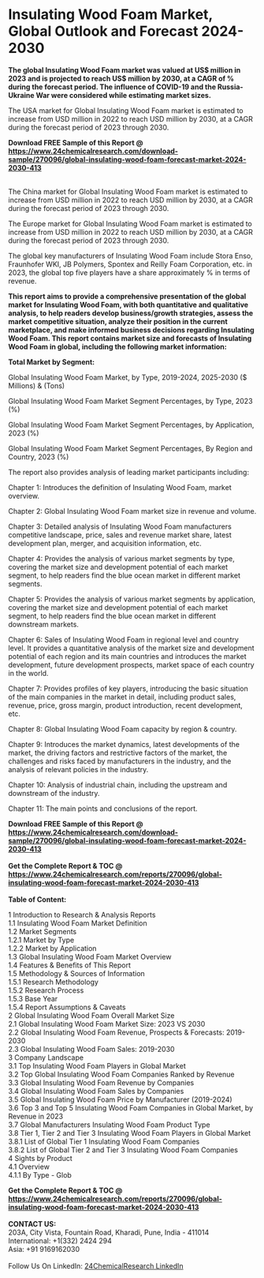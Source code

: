 <h1>Insulating Wood Foam Market, Global Outlook and Forecast 2024-2030</h1><p><strong>The global Insulating Wood Foam market was valued at US$ million in 2023 and is projected to reach US$ million by 2030, at a CAGR of % during the forecast period. The influence of COVID-19 and the Russia-Ukraine War were considered while estimating market sizes.</strong></p><p>
</p><p>The USA market for Global Insulating Wood Foam market is estimated to increase from USD million in 2022 to reach USD million by 2030, at a CAGR during the forecast period of 2023 through 2030.</p><div><b>Download FREE Sample of this Report @ 
            <a href="https://www.24chemicalresearch.com/download-sample/270096/global-insulating-wood-foam-forecast-market-2024-2030-413">
            https://www.24chemicalresearch.com/download-sample/270096/global-insulating-wood-foam-forecast-market-2024-2030-413</a></b></div><br><p>
</p><p>The China market for Global Insulating Wood Foam market is estimated to increase from USD million in 2022 to reach USD million by 2030, at a CAGR during the forecast period of 2023 through 2030.</p><p>
</p><p>The Europe market for Global Insulating Wood Foam market is estimated to increase from USD million in 2022 to reach USD million by 2030, at a CAGR during the forecast period of 2023 through 2030.</p><p>
</p><p>The global key manufacturers of Insulating Wood Foam include Stora Enso, Fraunhofer WKI, JB Polymers, Spontex and Reilly Foam Corporation, etc. in 2023, the global top five players have a share approximately % in terms of revenue.</p><p>
<strong>This report aims to provide a comprehensive presentation of the global market for Insulating Wood Foam, with both quantitative and qualitative analysis, to help readers develop business/growth strategies, assess the market competitive situation, analyze their position in the current marketplace, and make informed business decisions regarding Insulating Wood Foam. This report contains market size and forecasts of Insulating Wood Foam in global, including the following market information:</strong></p><p>
</p><p>
<strong>Total Market by Segment:</strong></p><p>
Global Insulating Wood Foam Market, by Type, 2019-2024, 2025-2030 ($ Millions) &amp; (Tons)</p><p>
Global Insulating Wood Foam Market Segment Percentages, by Type, 2023 (%)</p><p>
</p><p>
Global Insulating Wood Foam Market Segment Percentages, by Application, 2023 (%)</p><p>
</p><p>
Global Insulating Wood Foam Market Segment Percentages, By Region and Country, 2023 (%)</p><p>
</p><p>
The report also provides analysis of leading market participants including:</p><p>
</p><p>
</p><p>
Chapter 1: Introduces the definition of Insulating Wood Foam, market overview.</p><p>
Chapter 2: Global Insulating Wood Foam market size in revenue and volume.</p><p>
Chapter 3: Detailed analysis of Insulating Wood Foam manufacturers competitive landscape, price, sales and revenue market share, latest development plan, merger, and acquisition information, etc.</p><p>
Chapter 4: Provides the analysis of various market segments by type, covering the market size and development potential of each market segment, to help readers find the blue ocean market in different market segments.</p><p>
Chapter 5: Provides the analysis of various market segments by application, covering the market size and development potential of each market segment, to help readers find the blue ocean market in different downstream markets.</p><p>
Chapter 6: Sales of Insulating Wood Foam in regional level and country level. It provides a quantitative analysis of the market size and development potential of each region and its main countries and introduces the market development, future development prospects, market space of each country in the world.</p><p>
Chapter 7: Provides profiles of key players, introducing the basic situation of the main companies in the market in detail, including product sales, revenue, price, gross margin, product introduction, recent development, etc.</p><p>
Chapter 8: Global Insulating Wood Foam capacity by region &amp; country.</p><p>
Chapter 9: Introduces the market dynamics, latest developments of the market, the driving factors and restrictive factors of the market, the challenges and risks faced by manufacturers in the industry, and the analysis of relevant policies in the industry.</p><p>
Chapter 10: Analysis of industrial chain, including the upstream and downstream of the industry.</p><p>
Chapter 11: The main points and conclusions of the report.</p><div><b>Download FREE Sample of this Report @ 
            <a href="https://www.24chemicalresearch.com/download-sample/270096/global-insulating-wood-foam-forecast-market-2024-2030-413">
            https://www.24chemicalresearch.com/download-sample/270096/global-insulating-wood-foam-forecast-market-2024-2030-413</a></b></div><br><div><b>Get the Complete Report & TOC @ 
            <a href="https://www.24chemicalresearch.com/reports/270096/global-insulating-wood-foam-forecast-market-2024-2030-413">
            https://www.24chemicalresearch.com/reports/270096/global-insulating-wood-foam-forecast-market-2024-2030-413</a></b></div><br>
            <b>Table of Content:</b><p>1 Introduction to Research & Analysis Reports<br />
    1.1 Insulating Wood Foam Market Definition<br />
    1.2 Market Segments<br />
        1.2.1 Market by Type<br />
        1.2.2 Market by Application<br />
    1.3 Global Insulating Wood Foam Market Overview<br />
    1.4 Features & Benefits of This Report<br />
    1.5 Methodology & Sources of Information<br />
        1.5.1 Research Methodology<br />
        1.5.2 Research Process<br />
        1.5.3 Base Year<br />
        1.5.4 Report Assumptions & Caveats<br />
2 Global Insulating Wood Foam Overall Market Size<br />
    2.1 Global Insulating Wood Foam Market Size: 2023 VS 2030<br />
    2.2 Global Insulating Wood Foam Revenue, Prospects & Forecasts: 2019-2030<br />
    2.3 Global Insulating Wood Foam Sales: 2019-2030<br />
3 Company Landscape<br />
    3.1 Top Insulating Wood Foam Players in Global Market<br />
    3.2 Top Global Insulating Wood Foam Companies Ranked by Revenue<br />
    3.3 Global Insulating Wood Foam Revenue by Companies<br />
    3.4 Global Insulating Wood Foam Sales by Companies<br />
    3.5 Global Insulating Wood Foam Price by Manufacturer (2019-2024)<br />
    3.6 Top 3 and Top 5 Insulating Wood Foam Companies in Global Market, by Revenue in 2023<br />
    3.7 Global Manufacturers Insulating Wood Foam Product Type<br />
    3.8 Tier 1, Tier 2 and Tier 3 Insulating Wood Foam Players in Global Market<br />
        3.8.1 List of Global Tier 1 Insulating Wood Foam Companies<br />
        3.8.2 List of Global Tier 2 and Tier 3 Insulating Wood Foam Companies<br />
4 Sights by Product<br />
    4.1 Overview<br />
        4.1.1 By Type - Glob</p><div><b>Get the Complete Report & TOC @ 
            <a href="https://www.24chemicalresearch.com/reports/270096/global-insulating-wood-foam-forecast-market-2024-2030-413">
            https://www.24chemicalresearch.com/reports/270096/global-insulating-wood-foam-forecast-market-2024-2030-413</a></b></div><br><b>CONTACT US:</b><br>
            203A, City Vista, Fountain Road, Kharadi, Pune, India - 411014<br>
            International: +1(332) 2424 294<br>
            Asia: +91 9169162030 <br><br>
            Follow Us On LinkedIn: <a href="https://www.linkedin.com/company/24chemicalresearch/">24ChemicalResearch LinkedIn</a>